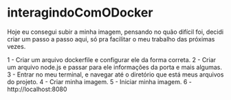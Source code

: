 # interagindoComODocker

Hoje eu consegui subir a minha imagem, pensando no quão difícil foi, decidi criar um passo a passo aqui, só pra facilitar o meu trabalho das próximas vezes. 

1 - Criar um arquivo dockerfile e configurar ele da forma correta. 
2 - Criar um arquivo node.js e passar para ele informações da porta e mais algumas. 
3 - Entrar no meu terminal, e navegar até o diretório que está meus arquivos do projeto.
4 - Criar minha imagem. 
5 - Iniciar minha imagem. 
6 - http://localhost:8080
